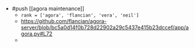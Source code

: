 - #push [[agora maintenance]]
	- `rank = ['agora', 'flancian', 'vera', 'neil']`
	- https://github.com/flancian/agora-server/blob/bc5a0d14f0b728d22902a29c5437e415b23dccef/app/agora.py#L72
	-